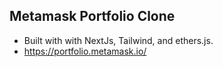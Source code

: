## Metamask Portfolio Clone

- Built with with NextJs, Tailwind, and ethers.js.
- https://portfolio.metamask.io/
